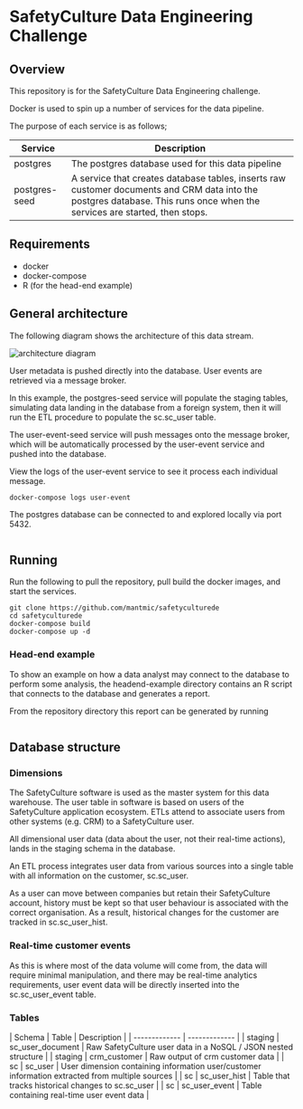 # SafetyCulture Data Engineering Challenge

## Overview
This repository is for the SafetyCulture Data Engineering challenge.

Docker is used to spin up a number of services for the data pipeline.

The purpose of each service is as follows;

| Service  | Description |
| ------------- | ------------- |
| postgres  | The postgres database used for this data pipeline |
| postgres-seed  | A service that creates database tables, inserts raw customer documents and CRM data into the postgres database. This runs once when the services are started, then stops.  |

## Requirements

* docker
* docker-compose
* R (for the head-end example)

## General architecture

The following diagram shows the architecture of this data stream.

![architecture diagram](https://github.com/mantmic/safetyculturede/raw/master/src/images/diagram.png "Data architecture")


User metadata is pushed directly into the database. User events are retrieved via a message broker.

In this example, the postgres-seed service will populate the staging tables, simulating data landing in the database from a foreign system, then it will run the ETL procedure to populate the sc.sc_user table.

The user-event-seed service will push messages onto the message broker, which will be automatically processed by the user-event service and pushed into the database.

View the logs of the user-event service to see it process each individual message.
```
docker-compose logs user-event
```

The postgres database can be connected to and explored locally via port 5432.

```

```

## Running

Run the following to pull the repository, pull build the docker images, and start the services.

```
git clone https://github.com/mantmic/safetyculturede
cd safetyculturede
docker-compose build
docker-compose up -d
```



### Head-end example
To show an example on how a data analyst may connect to the database to perform some analysis, the headend-example directory contains an R script that connects to the database and generates a report.

From the repository directory this report can be generated by running
```

```



## Database structure

### Dimensions

The SafetyCulture software is used as the master system for this data warehouse. The user table in software is based on users of the SafetyCulture application ecosystem. ETLs attend to associate users from other systems (e.g. CRM) to a SafetyCulture user.

All dimensional user data (data about the user, not their real-time actions), lands in the staging schema in the database.

An ETL process integrates user data from various sources into a single table with all information on the customer, sc.sc_user.

As a user can move between companies but retain their SafetyCulture account, history must be kept so that user behaviour is associated with the correct organisation. As a result, historical changes for the customer are tracked in sc.sc_user_hist.


### Real-time customer events

As this is where most of the data volume will come from, the data will require minimal manipulation, and there may be real-time analytics requirements, user event data will be directly inserted into the sc.sc_user_event table.

### Tables

| Schema  | Table | Description |
| ------------- | ------------- |
| staging  | sc_user_document | Raw SafetyCulture user data in a NoSQL / JSON nested structure |
| staging  | crm_customer | Raw output of crm customer data |
| sc  | sc_user | User dimension containing information user/customer information extracted from multiple sources |
| sc  | sc_user_hist | Table that tracks historical changes to sc.sc_user |
| sc  | sc_user_event | Table containing real-time user event data |
